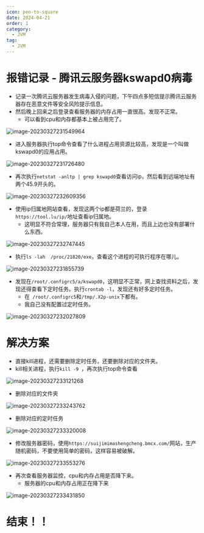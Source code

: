 ```yaml
---
icon: pen-to-square
date: 2024-04-21
order: 1
category:
  - JVM
tag:
  - JVM
---
```

# 报错记录 - 腾讯云服务器kswapd0病毒

- 记录一次腾讯云服务器发生病毒入侵的问题，下午四点多短信提示腾讯云服务器存在恶意文件等安全风险提示信息。
- 然后晚上回来之后登录查看服务器的内存占用一直很高。发现不正常。
  - 可以看到cpu和内存都基本上被占用完了。

![image-20230327231549964](./images/image-20230327231549964.png)

- 进入服务器执行top命令查看了什么进程占用资源比较高，发现是一个叫做kswapd0的应用占用。

![image-20230327231726480](./images/image-20230327231726480.png)

- 再次执行`netstat -anltp | grep kswapd0`查看访问ip，然后看到远端地址有两个45.9开头的。

![image-20230327232609356](./images/image-20230327232609356.png)

- 使用ip归属地网站查看，发现这两个ip都是荷兰的，登录`https://tool.lu/ip/`地址查看ip归属地。
  - 这明显不符合常理，服务器只有我自己本人在用，而且上边也没有部署什么东西。

![image-20230327232747445](./images/image-20230327232747445.png)

- 执行`ls -lah  /proc/21820/exe`，查看这个进程的可执行程序在哪儿。

![image-20230327231855739](./images/image-20230327231855739.png)

- 发现在`/root/.configrc5/a/kswapd0`，这明显不正常，网上查找资料之后，发现还得查看下定时任务。执行`crontab -l`，发现还有好多定时任务。
  - 在` /root/.configrc5`和`/tmp/.X2p-unix`下都有。
  - 我自己没有配置过定时任务。

![image-20230327232027809](./images/image-20230327232027809.png)

# 解决方案

- 直接kill进程，还需要删除定时任务，还要删除对应的文件夹。
- kill相关进程，执行`kill -9 `，再次执行top命令查看

![image-20230327233121268](./images/image-20230327233121268.png)

- 删除对应的文件夹

![image-20230327233243762](./images/image-20230327233243762.png)

- 删除对应的定时任务

![image-20230327233320008](./images/image-20230327233320008.png)

- 修改服务器密码，使用`https://suijimimashengcheng.bmcx.com/`网站，生产随机密码，不要使用简单的密码，这样容易被破解。

![image-20230327233553276](./images/image-20230327233553276.png)

- 再次查看服务器监控，cpu和内存占用是否降下来。
  - 服务器的cpu和内存占用正在降下来

![image-20230327233431850](./images/image-20230327233431850.png)





# 结束！！

